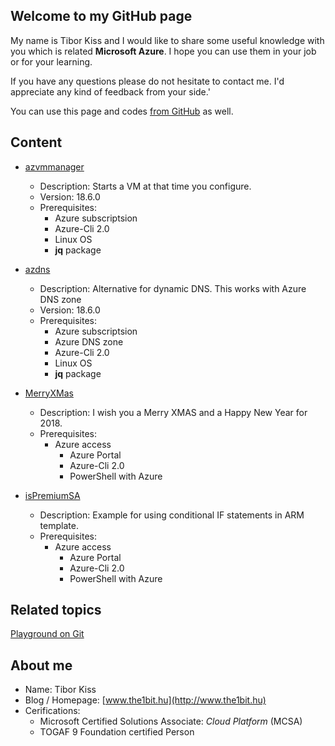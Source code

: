 ## Welcome to my GitHub page

My name is Tibor Kiss and I would like to share some useful knowledge with you which is related **Microsoft Azure**. I hope you can use them in your job or for your learning.

If you have any questions please do not hesitate to contact me. I'd appreciate any kind of feedback from your side.'

You can use this page and codes [from GitHub](https://github.com/the1bit/AzureSolutions) as well.

## Content
* [azvmmanager](https://github.com/the1bit/AzureSolutions/tree/master/azvmmanager)
	* Description: Starts a VM at that time you configure.
	* Version: 18.6.0
	* Prerequisites:
		* Azure subscriptsion
		* Azure-Cli 2.0
		* Linux OS
		* **jq** package

* [azdns](https://github.com/the1bit/AzureSolutions/tree/master/azdns)
	* Description: Alternative for dynamic DNS. This works with Azure DNS zone
	* Version: 18.6.0
	* Prerequisites:
		* Azure subscriptsion
		* Azure DNS zone
		* Azure-Cli 2.0
		* Linux OS
		* **jq** package

* [MerryXMas](https://github.com/the1bit/AzureSolutions/tree/master/MerryXMas)
	* Description: I wish you a Merry XMAS and a Happy New Year for 2018.
	* Prerequisites:
		* Azure access
			* Azure Portal
			* Azure-Cli 2.0
			* PowerShell with Azure

* [isPremiumSA](https://github.com/the1bit/AzureSolutions/tree/master/isPremiumSA)
	* Description: Example for using conditional IF statements in ARM template. 
	* Prerequisites:
		* Azure access
			* Azure Portal
			* Azure-Cli 2.0
			* PowerShell with Azure

## Related topics
[Playground on Git](https://the1bit.github.io/Playground/)

## About me
* Name: Tibor Kiss
* Blog / Homepage: [www.the1bit.hu](http://www.the1bit.hu)
* Cerifications:
	* Microsoft Certified Solutions Associate: *Cloud Platform* (MCSA)
	* TOGAF 9 Foundation certified Person

